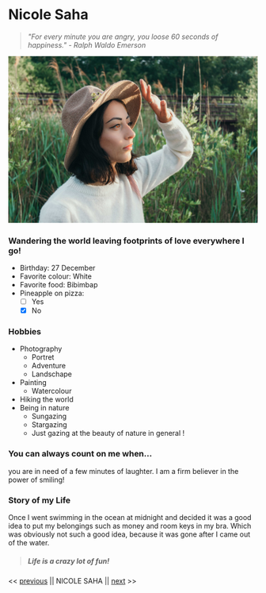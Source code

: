 # Nicole Saha

> _"For every minute you are angry, you loose 60 seconds of happiness." - Ralph Waldo Emerson_

![Profile Picture](folaboutme.jpg)

### Wandering the world leaving footprints of love everywhere I go!

- Birthday: 27 December
- Favorite colour: White
- Favorite food: Bibimbap
- Pineapple on pizza:
  - [ ] Yes
  - [x] No

### Hobbies

- Photography
  - Portret
  - Adventure
  - Landschape
- Painting
  - Watercolour
- Hiking the world
- Being in nature
  - Sungazing
  - Stargazing
  - Just gazing at the beauty of nature in general !

### You can always count on me when...

you are in need of a few minutes of laughter. I am a firm believer in the power of smiling!

### Story of my Life

Once I went swimming in the ocean at midnight and decided it was a good idea to put my belongings such as money and room keys in my bra. Which was obviously not such a good idea, because it was gone after I came out of the water.

> ##### **Life is a crazy lot of fun!**

<< [previous](https://github.com/miroslavveljanoski/markdown-challenge/blob/master/README.md) || NICOLE SAHA || [next](https://github.com/Ouna-Bilegma/markdown-challenge/blob/master/README.md) >>

